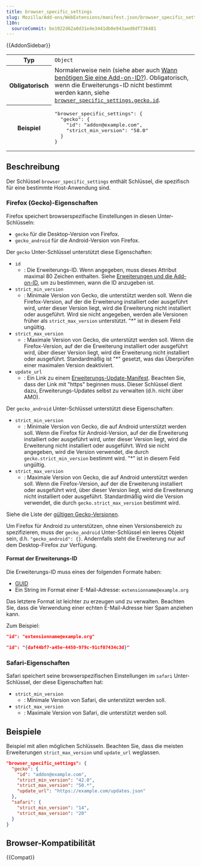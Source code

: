 ```yaml
---
title: browser_specific_settings
slug: Mozilla/Add-ons/WebExtensions/manifest.json/browser_specific_settings
l10n:
  sourceCommit: be1922d62a0d31e4e3441db0e943aed8df736481
---
```


{{AddonSidebar}}

<table class="fullwidth-table standard-table">
  <tbody>
    <tr>
      <th scope="row">Typ</th>
      <td><code>Object</code></td>
    </tr>
    <tr>
      <th scope="row">Obligatorisch</th>
      <td>
        Normalerweise nein (siehe aber auch
        <a
          href="https://extensionworkshop.com/documentation/develop/extensions-and-the-add-on-id/#when-do-you-need-an-add-on-id"
          >Wann benötigen Sie eine Add-on-ID?</a
        >). Obligatorisch, wenn die Erweiterungs-ID nicht bestimmt werden kann, siehe
        <a href="#firefox_gecko_properties"
          ><code>browser_specific_settings.gecko.id</code></a
        >.
      </td>
    </tr>
    <tr>
      <th scope="row">Beispiel</th>
      <td>
        <pre class="brush: json">
"browser_specific_settings": {
  "gecko": {
    "id": "addon@example.com",
    "strict_min_version": "58.0"
  }
}
</pre
        >
      </td>
    </tr>
  </tbody>
</table>

## Beschreibung

Der Schlüssel `browser_specific_settings` enthält Schlüssel, die spezifisch für eine bestimmte Host-Anwendung sind.

### Firefox (Gecko)-Eigenschaften

Firefox speichert browserspezifische Einstellungen in diesen Unter-Schlüsseln:

- `gecko` für die Desktop-Version von Firefox.
- `gecko_android` für die Android-Version von Firefox.

Der `gecko` Unter-Schlüssel unterstützt diese Eigenschaften:

- `id`
  - : Die Erweiterungs-ID. Wenn angegeben, muss dieses Attribut maximal 80 Zeichen enthalten. Siehe [Erweiterungen und die Add-on-ID](https://extensionworkshop.com/documentation/develop/extensions-and-the-add-on-id/), um zu bestimmen, wann die ID anzugeben ist.
- `strict_min_version`
  - : Minimale Version von Gecko, die unterstützt werden soll. Wenn die Firefox-Version, auf der die Erweiterung installiert oder ausgeführt wird, unter dieser Version liegt, wird die Erweiterung nicht installiert oder ausgeführt. Wird sie nicht angegeben, werden alle Versionen früher als `strict_max_version` unterstützt. "\*" ist in diesem Feld ungültig.
- `strict_max_version`
  - : Maximale Version von Gecko, die unterstützt werden soll. Wenn die Firefox-Version, auf der die Erweiterung installiert oder ausgeführt wird, über dieser Version liegt, wird die Erweiterung nicht installiert oder ausgeführt. Standardmäßig ist "\*" gesetzt, was das Überprüfen einer maximalen Version deaktiviert.
- `update_url`
  - : Ein Link zu einem [Erweiterungs-Update-Manifest](https://extensionworkshop.com/documentation/manage/updating-your-extension/). Beachten Sie, dass der Link mit "https" beginnen muss. Dieser Schlüssel dient dazu, Erweiterungs-Updates selbst zu verwalten (d.h. nicht über AMO).

Der `gecko_android` Unter-Schlüssel unterstützt diese Eigenschaften:

- `strict_min_version`
  - : Minimale Version von Gecko, die auf Android unterstützt werden soll. Wenn die Firefox für Android-Version, auf der die Erweiterung installiert oder ausgeführt wird, unter dieser Version liegt, wird die Erweiterung nicht installiert oder ausgeführt. Wird sie nicht angegeben, wird die Version verwendet, die durch `gecko.strict_min_version` bestimmt wird. "\*" ist in diesem Feld ungültig.
- `strict_max_version`
  - : Maximale Version von Gecko, die auf Android unterstützt werden soll. Wenn die Firefox-Version, auf der die Erweiterung installiert oder ausgeführt wird, über dieser Version liegt, wird die Erweiterung nicht installiert oder ausgeführt. Standardmäßig wird die Version verwendet, die durch `gecko.strict_max_version` bestimmt wird.

Siehe die Liste der [gültigen Gecko-Versionen](https://addons.mozilla.org/api/v5/applications/firefox/).

Um Firefox für Android zu unterstützen, ohne einen Versionsbereich zu spezifizieren, muss der `gecko_android` Unter-Schlüssel ein leeres Objekt sein, d.h. `"gecko_android": {}`. Andernfalls steht die Erweiterung nur auf dem Desktop-Firefox zur Verfügung.

#### Format der Erweiterungs-ID

Die Erweiterungs-ID muss eines der folgenden Formate haben:

- [GUID](https://en.wikipedia.org/wiki/Universally_unique_identifier)
- Ein String im Format einer E-Mail-Adresse: `extensionname@example.org`

Das letztere Format ist leichter zu erzeugen und zu verwalten. Beachten Sie, dass die Verwendung einer echten E-Mail-Adresse hier Spam anziehen kann.

Zum Beispiel:

```json
"id": "extensionname@example.org"
```

```json
"id": "{daf44bf7-a45e-4450-979c-91cf07434c3d}"
```

### Safari-Eigenschaften

Safari speichert seine browserspezifischen Einstellungen im `safari` Unter-Schlüssel, der diese Eigenschaften hat:

- `strict_min_version`
  - : Minimale Version von Safari, die unterstützt werden soll.
- `strict_max_version`
  - : Maximale Version von Safari, die unterstützt werden soll.

## Beispiele

Beispiel mit allen möglichen Schlüsseln. Beachten Sie, dass die meisten Erweiterungen `strict_max_version` und `update_url` weglassen.

```json
"browser_specific_settings": {
  "gecko": {
    "id": "addon@example.com",
    "strict_min_version": "42.0",
    "strict_max_version": "50.*",
    "update_url": "https://example.com/updates.json"
  },
  "safari": {
    "strict_min_version": "14",
    "strict_max_version": "20"
  }
}
```

## Browser-Kompatibilität

{{Compat}}
